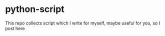 python-script
=============

This repo collects script which I write for myself, maybe useful for you, so I post here
